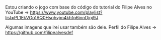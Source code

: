 Estou criando o jogo com base do código do tutorial do Filipe Alves no YouTube -> https://www.youtube.com/playlist?list=PL1EkVGo1AQ0Hsqhvjm4khfp6innDjpj9J

Algumas imagens que irei usar também são dele.
Perfil do Filipe Alves -> https://github.com/filipealvesdef